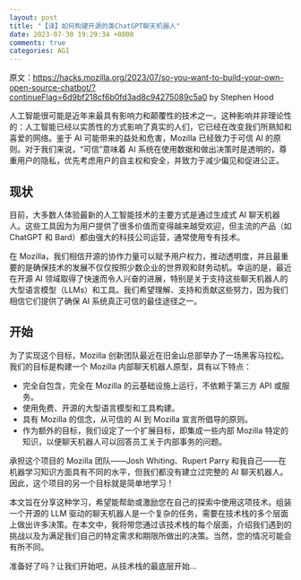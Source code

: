 ```yaml
---
layout: post
title: "【译】如何构建开源的类ChatGPT聊天机器人"
date: 2023-07-30 19:29:34 +0800
comments: true
categories: AGI
---
```


原文：<https://hacks.mozilla.org/2023/07/so-you-want-to-build-your-own-open-source-chatbot/?continueFlag=6d9bf218cf6b0fd3ad8c94275089c5a0> by Stephen Hood

人工智能很可能是近年来最具有影响力和颠覆性的技术之一。这种影响并非理论性的：人工智能已经以实质性的方式影响了真实的人们，它已经在改变我们所熟知和喜爱的网络。鉴于 AI 可能带来的益处和危害，Mozilla 已经致力于可信 AI 的原则。对于我们来说，“可信”意味着 AI 系统在使用数据和做出决策时是透明的，尊重用户的隐私，优先考虑用户的自主权和安全，并致力于减少偏见和促进公正。

<!--more-->

## 现状

目前，大多数人体验最新的人工智能技术的主要方式是通过生成式 AI 聊天机器人。这些工具因为为用户提供了很多价值而变得越来越受欢迎，但主流的产品（如 ChatGPT 和 Bard）都由强大的科技公司运营，通常使用专有技术。

在 Mozilla，我们相信开源的协作力量可以赋予用户权力，推动透明度，并且最重要的是确保技术的发展不仅仅按照少数企业的世界观和财务动机。幸运的是，最近在开源 AI 领域取得了快速而令人兴奋的进展，特别是关于支持这些聊天机器人的大型语言模型（LLMs）和工具。我们希望理解、支持和贡献这些努力，因为我们相信它们提供了确保 AI 系统真正可信的最佳途径之一。

## 开始

为了实现这个目标，Mozilla 创新团队最近在旧金山总部举办了一场黑客马拉松。我们的目标是构建一个 Mozilla 内部聊天机器人原型，具有以下特点：

- 完全自包含，完全在 Mozilla 的云基础设施上运行，不依赖于第三方 API 或服务。
- 使用免费、开源的大型语言模型和工具构建。
- 具有 Mozilla 的信念，从可信的 AI 到 Mozilla 宣言所倡导的原则。
- 作为额外的目标，我们设定了一个扩展目标，即集成一些内部 Mozilla 特定的知识，以便聊天机器人可以回答员工关于内部事务的问题。

承担这个项目的 Mozilla 团队——Josh Whiting、Rupert Parry 和我自己——在机器学习知识方面具有不同的水平，但我们都没有建立过完整的 AI 聊天机器人。因此，这个项目的另一个目标就是简单地学习！

本文旨在分享这种学习，希望能帮助或激励您在自己的探索中使用这项技术。组装一个开源的 LLM 驱动的聊天机器人是一个复杂的任务，需要在技术栈的多个层面上做出许多决策。在本文中，我将带您通过该技术栈的每个层面，介绍我们遇到的挑战以及为满足我们自己的特定需求和期限所做出的决策。当然，您的情况可能会有所不同。

准备好了吗？让我们开始吧，从技术栈的最底层开始...


